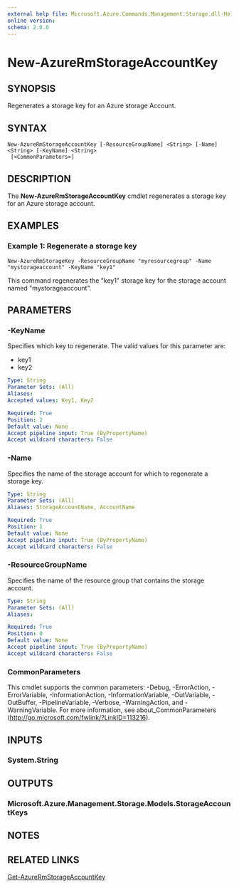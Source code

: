 ```yaml
---
external help file: Microsoft.Azure.Commands.Management.Storage.dll-Help.xml
online version:
schema: 2.0.0
---
```


# New-AzureRmStorageAccountKey

## SYNOPSIS
Regenerates a storage key for an Azure storage Account.

## SYNTAX

```
New-AzureRmStorageAccountKey [-ResourceGroupName] <String> [-Name] <String> [-KeyName] <String>
 [<CommonParameters>]
```

## DESCRIPTION
The **New-AzureRmStorageAccountKey** cmdlet regenerates a storage key for an Azure storage account.

## EXAMPLES

### Example 1: Regenerate a storage key
```
New-AzureRmStorageKey -ResourceGroupName "myresourcegroup" -Name "mystorageaccount" -KeyName "key1"
```

This command regenerates the "key1" storage key for the storage account named "mystorageaccount".

## PARAMETERS

### -KeyName
Specifies which key to regenerate.
The valid values for this parameter are:
- key1
- key2

```yaml
Type: String
Parameter Sets: (All)
Aliases:
Accepted values: Key1, Key2

Required: True
Position: 2
Default value: None
Accept pipeline input: True (ByPropertyName)
Accept wildcard characters: False
```

### -Name
Specifies the name of the storage account for which to regenerate a storage key.

```yaml
Type: String
Parameter Sets: (All)
Aliases: StorageAccountName, AccountName

Required: True
Position: 1
Default value: None
Accept pipeline input: True (ByPropertyName)
Accept wildcard characters: False
```

### -ResourceGroupName
Specifies the name of the resource group that contains the storage account.

```yaml
Type: String
Parameter Sets: (All)
Aliases:

Required: True
Position: 0
Default value: None
Accept pipeline input: True (ByPropertyName)
Accept wildcard characters: False
```

### CommonParameters
This cmdlet supports the common parameters: -Debug, -ErrorAction, -ErrorVariable, -InformationAction, -InformationVariable, -OutVariable, -OutBuffer, -PipelineVariable, -Verbose, -WarningAction, and -WarningVariable. For more information, see about_CommonParameters (http://go.microsoft.com/fwlink/?LinkID=113216).

## INPUTS

### System.String

## OUTPUTS

### Microsoft.Azure.Management.Storage.Models.StorageAccountKeys

## NOTES

## RELATED LINKS

[Get-AzureRmStorageAccountKey](./Get-AzureRmStorageAccountKey.md)
